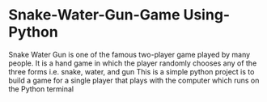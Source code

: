 # Snake-Water-Gun-Game Using-Python
Snake Water Gun is one of the famous two-player game played by many people. It is a hand game in which the player randomly chooses any of the three forms i.e. snake, water, and gun
This is a simple python project is to build a game for a single player that plays with the computer which runs on the Python terminal
